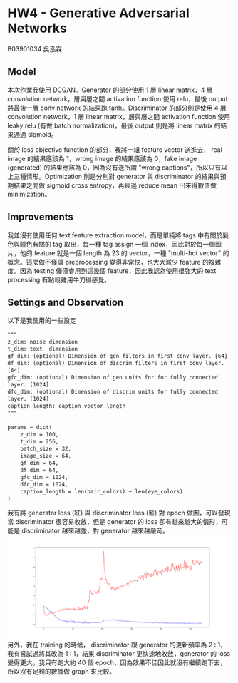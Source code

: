 # HW4 - Generative Adversarial Networks
B03901034 吳泓霖

## Model
本次作業我使用 DCGAN。Generator 的部分使用 1 層 linear matrix，4 層 convolution network，層與層之間 activation function 使用 relu，最後 output 將最後一層 conv network 的結果跑 tanh。Discriminator 的部分則是使用 4 層 convolution network，1 層 linear matrix，層與層之間 activation function 使用 leaky relu (有做 batch normalization)，最後 output 則是將 linear matrix 的結果通過 sigmoid。

關於 loss objective function 的部分，我將一組 feature vector 送進去， real image 的結果應該為 1，wrong image 的結果應該為 0，fake image (generated) 的結果應該為 0，因為沒有送所謂 "wrong captions"，所以只有以上三種情形。Optimization 則是分別對 generator 與 discriminator 的結果與預期結果之間做 sigmoid cross entropy，再經過 reduce mean 出來得數值做 minimization。

## Improvements
我並沒有使用任何 text feature extraction model，而是單純將 tags 中有關於髮色與瞳色有關的 tag 取出，每一種 tag assign 一個 index，因此對於每一個圖片，他的 feature 就是一個 length 為 23 的 vector，一種 "multi-hot vector" 的概念。這麼做不僅讓 preprocessing 變得非常快，也大大減少 feature 的複雜度。因為 testing 僅僅會用到這幾個 feature，因此我認為使用很強大的 text processing 有點殺雞用牛刀得感覺。

## Settings and Observation
以下是我使用的一些設定

```
"""
z_dim: noise dimension
t_dim: text  dimension
gf_dim: (optional) Dimension of gen filters in first conv layer. [64]
df_dim: (optional) Dimension of discrim filters in first conv layer. [64]
gfc_dim: (optional) Dimension of gen units for for fully connected layer. [1024]
dfc_dim: (optional) Dimension of discrim units for fully connected layer. [1024]
caption_length: caption vector length
"""

params = dict(
    z_dim = 100,
    t_dim = 256,
    batch_size = 32,
    image_size = 64,
    gf_dim = 64,
    df_dim = 64,
    gfc_dim = 1024,
    dfc_dim = 1024,
    caption_length = len(hair_colors) + len(eye_colors)
)
```
我有將 generator loss (紅) 與 discriminator loss (藍) 對 epoch 做圖，可以發現當 discriminator 很容易收斂，但是 generator 的 loss 卻有越來越大的情形，可能是 discriminator 越來越強，對 generator 越來越嚴苛。
![loss](loss.png)
另外，我在 training 的時候， discriminator 跟 generator 的更新頻率為 2 : 1，我有嘗試過將其改為 1 : 1，結果 discriminator 更快速地收斂，generator 的 loss 變得更大。我只有跑大約 40 個 epoch，因為效果不佳因此就沒有繼續跑下去，所以沒有足夠的數據做 graph 來比較。